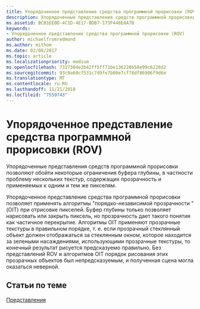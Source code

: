 ```yaml
---
title: Упорядоченное представление средства программной прорисовки (ROV)
description: Упорядоченные представления средств программной прорисовки позволяют обойти некоторые ограничения буфера глубины, в частности проблему нескольких текстур, содержащих прозрачность и применяемых к одним и тем же пикселям.
ms.assetid: BCB1EE0D-4C1D-4E17-BDB7-173F448E0A7B
keywords:
- Упорядоченное представление средства программной прорисовки (ROV)
author: michaelfromredmond
ms.author: mithom
ms.date: 02/08/2017
ms.topic: article
ms.localizationpriority: medium
ms.openlocfilehash: 7327304e2b42ff5ff71be136220b58e99c6228d2
ms.sourcegitcommit: 93c0a60cf531c7d9fe7b00e7cf78df86906f9d6e
ms.translationtype: MT
ms.contentlocale: ru-RU
ms.lasthandoff: 11/21/2018
ms.locfileid: "7559743"
---
```

# <a name="rasterizer-ordered-view-rov"></a>Упорядоченное представление средства программной прорисовки (ROV)


Упорядоченные представления средств программной прорисовки позволяют обойти некоторые ограничения буфера глубины, в частности проблему нескольких текстур, содержащих прозрачность и применяемых к одним и тем же пикселям.

Упорядоченное представление средства программной прорисовки позволяет применять алгоритмы "порядко-независимой прозрачности " (OIT) при отрисовке пикселей. Буфер глубины только позволяет нарисовать или закрыть пиксель, но прозрачность дает такого понятия как частичное перекрытие. Алгоритмы OIT применяют прозрачные текстуры в правильном порядке, т. е. если прозрачный стеклянный объект должен отображаться за стеклянным окном, которое находится за зелеными насаждениями, использующими прозрачные текстуры, то конечный результат рисуется предсказуемо правильно. Без представлений ROV и алгоритмов OIT порядок рисования этих прозрачных объектов был непредсказуемым, и полученная сцена могла оказаться неверной.

## <a name="span-idrelated-topicsspanrelated-topics"></a><span id="related-topics"></span>Статьи по теме


[Представления](views.md)

 

 




